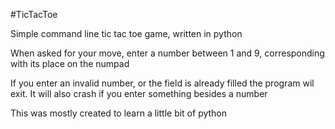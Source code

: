 #TicTacToe

Simple command line tic tac toe game, written in python

When asked for your move, enter a number between 1 and 9, corresponding with its place on the numpad

If you enter an invalid number, or the field is already filled the program wil exit. It will also crash if you enter something besides a number

This was mostly created to learn a little bit of python

